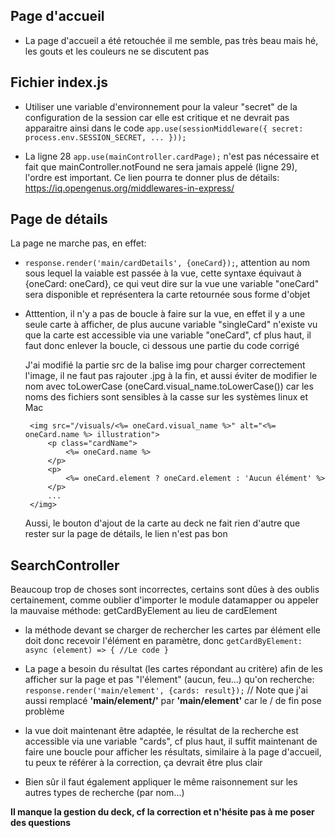 ## Page d'accueil
  - La page d'accueil a été retouchée il me semble, pas très beau mais hé, les gouts et les couleurs ne se discutent pas

## Fichier index.js
  - Utiliser une variable d'environnement pour la valeur "secret" de la configuration de la session car elle est critique et ne devrait pas apparaitre ainsi dans le code
  `
    app.use(sessionMiddleware({
      secret: process.env.SESSION_SECRET,
      ...
    }));
  `
  
  - La ligne 28 `app.use(mainController.cardPage);` n'est pas nécessaire et fait que mainController.notFound ne sera jamais appelé (ligne 29), l'ordre est important. Ce lien pourra te donner plus de détails: https://iq.opengenus.org/middlewares-in-express/

## Page de détails
La page ne marche pas, en effet:
 - `response.render('main/cardDetails', {oneCard});`, attention au nom sous lequel la vaiable est passée à la vue,
        cette syntaxe équivaut à {oneCard: oneCard}, ce qui veut dire sur la vue une variable "oneCard" sera disponible et représentera la carte retournée
        sous forme d'objet
 - Atttention, il n'y a pas de boucle à faire sur la vue, en effet il y a une seule carte à afficher, de plus aucune variable "singleCard" n'existe
        vu que la carte est accessible via une variable "oneCard", cf plus haut, il faut donc enlever la boucle, ci dessous une partie du code corrigé

    J'ai modifié la partie src de la balise img pour charger correctement l'image, il ne faut pas rajouter .jpg à la fin, et aussi éviter de modifier le nom avec
    toLowerCase (oneCard.visual_name.toLowerCase()) car les noms des fichiers sont sensibles à la casse sur les systèmes linux et Mac
        
        <img src="/visuals/<%= oneCard.visual_name %>" alt="<%= oneCard.name %> illustration">
            <p class="cardName">
                <%= oneCard.name %>
            </p>
            <p>
                <%= oneCard.element ? oneCard.element : 'Aucun élément' %>
            </p>
            ...
        </img>
    Aussi, le bouton d'ajout de la carte au deck ne fait rien d'autre que rester sur la page de détails, le lien n'est pas bon
    
## SearchController

Beaucoup trop de choses sont incorrectes, certains sont dûes à des oublis certainement, comme oublier d'importer le module datamapper ou appeler la mauvaise méthode: getCardByElement au lieu de cardElement

- la méthode devant se charger de rechercher les cartes par élément elle doit donc recevoir l'élément en paramètre, donc
       `getCardByElement: async (element) => {
            //Le code
        }`
- La page a besoin du résultat (les cartes répondant au critère) afin de les afficher sur la page et pas "l'élement" (aucun, feu...) qu'on recherche:
        `response.render('main/element', {cards: result});` // Note que j'ai aussi remplacé **'main/element/'** par **'main/element'** car le / de fin pose problème

- la vue doit maintenant être adaptée, le résultat de la recherche est accessible via une variable "cards", cf plus haut, il suffit maintenant de faire
    une boucle pour afficher les résultats, similaire à la page d'accueil, tu peux te référer à la correction, ça devrait être plus clair
- Bien sûr il faut également appliquer le même raisonnement sur les autres types de recherche (par nom...)


**Il manque la gestion du deck, cf la correction et n'hésite pas à me poser des questions**
